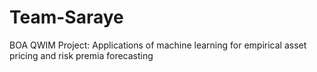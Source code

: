 # Team-Saraye
BOA QWIM Project: Applications of machine learning for empirical asset pricing and risk premia forecasting
